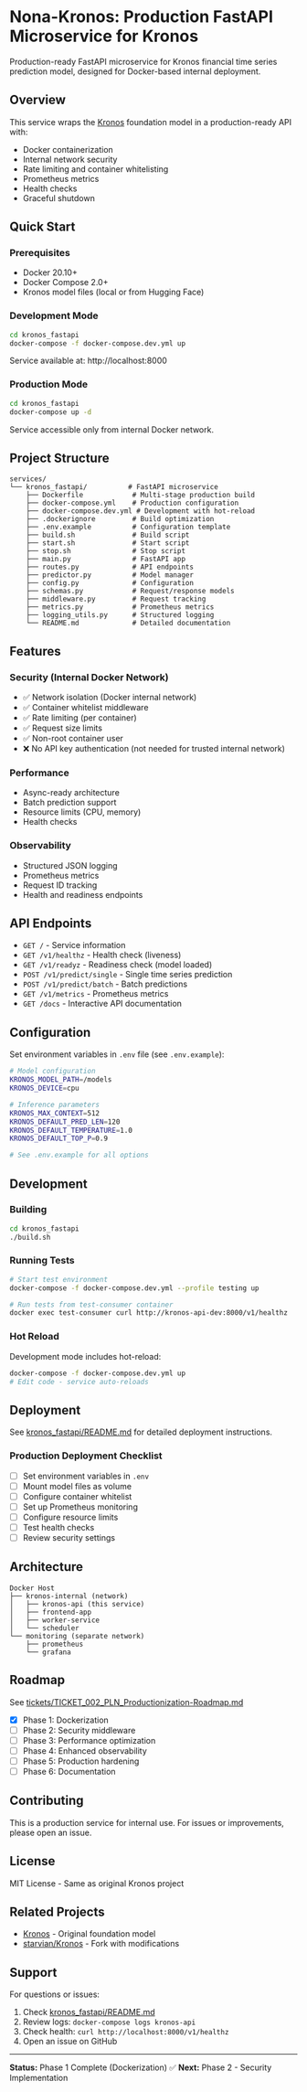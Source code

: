 # Nona-Kronos: Production FastAPI Microservice for Kronos

Production-ready FastAPI microservice for Kronos financial time series prediction model, designed for Docker-based internal deployment.

## Overview

This service wraps the [Kronos](https://github.com/shiyu-coder/Kronos) foundation model in a production-ready API with:
- Docker containerization
- Internal network security
- Rate limiting and container whitelisting
- Prometheus metrics
- Health checks
- Graceful shutdown

## Quick Start

### Prerequisites

- Docker 20.10+
- Docker Compose 2.0+
- Kronos model files (local or from Hugging Face)

### Development Mode

```bash
cd kronos_fastapi
docker-compose -f docker-compose.dev.yml up
```

Service available at: http://localhost:8000

### Production Mode

```bash
cd kronos_fastapi
docker-compose up -d
```

Service accessible only from internal Docker network.

## Project Structure

```
services/
└── kronos_fastapi/          # FastAPI microservice
    ├── Dockerfile            # Multi-stage production build
    ├── docker-compose.yml    # Production configuration
    ├── docker-compose.dev.yml # Development with hot-reload
    ├── .dockerignore         # Build optimization
    ├── .env.example          # Configuration template
    ├── build.sh              # Build script
    ├── start.sh              # Start script
    ├── stop.sh               # Stop script
    ├── main.py               # FastAPI app
    ├── routes.py             # API endpoints
    ├── predictor.py          # Model manager
    ├── config.py             # Configuration
    ├── schemas.py            # Request/response models
    ├── middleware.py         # Request tracking
    ├── metrics.py            # Prometheus metrics
    ├── logging_utils.py      # Structured logging
    └── README.md             # Detailed documentation
```

## Features

### Security (Internal Docker Network)
- ✅ Network isolation (Docker internal network)
- ✅ Container whitelist middleware
- ✅ Rate limiting (per container)
- ✅ Request size limits
- ✅ Non-root container user
- ❌ No API key authentication (not needed for trusted internal network)

### Performance
- Async-ready architecture
- Batch prediction support
- Resource limits (CPU, memory)
- Health checks

### Observability
- Structured JSON logging
- Prometheus metrics
- Request ID tracking
- Health and readiness endpoints

## API Endpoints

- `GET /` - Service information
- `GET /v1/healthz` - Health check (liveness)
- `GET /v1/readyz` - Readiness check (model loaded)
- `POST /v1/predict/single` - Single time series prediction
- `POST /v1/predict/batch` - Batch predictions
- `GET /v1/metrics` - Prometheus metrics
- `GET /docs` - Interactive API documentation

## Configuration

Set environment variables in `.env` file (see `.env.example`):

```bash
# Model configuration
KRONOS_MODEL_PATH=/models
KRONOS_DEVICE=cpu

# Inference parameters
KRONOS_MAX_CONTEXT=512
KRONOS_DEFAULT_PRED_LEN=120
KRONOS_DEFAULT_TEMPERATURE=1.0
KRONOS_DEFAULT_TOP_P=0.9

# See .env.example for all options
```

## Development

### Building

```bash
cd kronos_fastapi
./build.sh
```

### Running Tests

```bash
# Start test environment
docker-compose -f docker-compose.dev.yml --profile testing up

# Run tests from test-consumer container
docker exec test-consumer curl http://kronos-api-dev:8000/v1/healthz
```

### Hot Reload

Development mode includes hot-reload:

```bash
docker-compose -f docker-compose.dev.yml up
# Edit code - service auto-reloads
```

## Deployment

See [kronos_fastapi/README.md](kronos_fastapi/README.md) for detailed deployment instructions.

### Production Deployment Checklist

- [ ] Set environment variables in `.env`
- [ ] Mount model files as volume
- [ ] Configure container whitelist
- [ ] Set up Prometheus monitoring
- [ ] Configure resource limits
- [ ] Test health checks
- [ ] Review security settings

## Architecture

```
Docker Host
├── kronos-internal (network)
│   ├── kronos-api (this service)
│   ├── frontend-app
│   ├── worker-service
│   └── scheduler
└── monitoring (separate network)
    ├── prometheus
    └── grafana
```

## Roadmap

See [tickets/TICKET_002_PLN_Productionization-Roadmap.md](tickets/TICKET_002_PLN_Productionization-Roadmap.md)

- [x] Phase 1: Dockerization
- [ ] Phase 2: Security middleware
- [ ] Phase 3: Performance optimization
- [ ] Phase 4: Enhanced observability
- [ ] Phase 5: Production hardening
- [ ] Phase 6: Documentation

## Contributing

This is a production service for internal use. For issues or improvements, please open an issue.

## License

MIT License - Same as original Kronos project

## Related Projects

- [Kronos](https://github.com/shiyu-coder/Kronos) - Original foundation model
- [starvian/Kronos](https://github.com/starvian/Kronos) - Fork with modifications

## Support

For questions or issues:
1. Check [kronos_fastapi/README.md](kronos_fastapi/README.md)
2. Review logs: `docker-compose logs kronos-api`
3. Check health: `curl http://localhost:8000/v1/healthz`
4. Open an issue on GitHub

---

**Status:** Phase 1 Complete (Dockerization) ✅
**Next:** Phase 2 - Security Implementation
